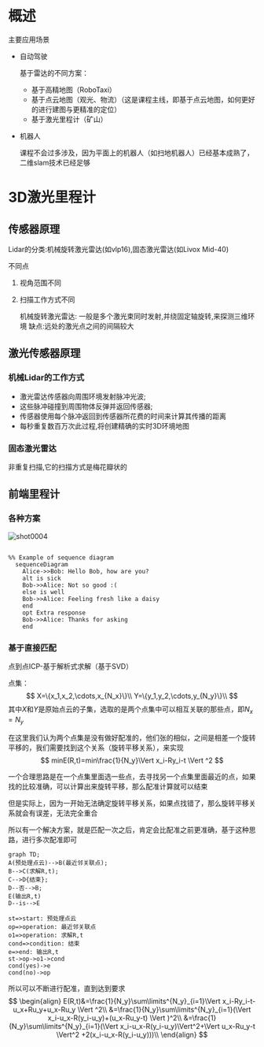 # 概述

主要应用场景

- 自动驾驶

  基于雷达的不同方案：

  - 基于高精地图（RoboTaxi）
  - 基于点云地图（观光、物流）（这是课程主线，即基于点云地图，如何更好的进行建图与更精准的定位）
  - 基于激光里程计（矿山）

- 机器人

  课程不会过多涉及，因为平面上的机器人（如扫地机器人）已经基本成熟了，二维slam技术已经足够

# 3D激光里程计

## 传感器原理

Lidar的分类:机械旋转激光雷达(如vlp16),固态激光雷达(如Livox Mid-40)

不同点

1. 视角范围不同

2. 扫描工作方式不同

   机械旋转激光雷达: 一般是多个激光束同时发射,并绕固定轴旋转,来探测三维环境
   缺点:远处的激光点之间的间隔较大

## 激光传感器原理

### 机械Lidar的工作方式

- 激光雷达传感器向周围环境发射脉冲光波;
-  这些脉冲碰撞到周围物体反弹并返回传感器;
- 传感器使用每个脉冲返回到传感器所花费的时间来计算其传播的距离
- 每秒重复数百万次此过程,将创建精确的实时3D环境地图

### 固态激光雷达

非重复扫描,它的扫描方式是梅花瓣状的

## 前端里程计

### 各种方案

![shot0004](/home/robot/图片/smplayer_screenshots/shot0004.png)

```mermaid

%% Example of sequence diagram
  sequenceDiagram
    Alice->>Bob: Hello Bob, how are you?
    alt is sick
    Bob->>Alice: Not so good :(
    else is well
    Bob->>Alice: Feeling fresh like a daisy
    end
    opt Extra response
    Bob->>Alice: Thanks for asking
    end

```

### 基于直接匹配

点到点ICP-基于解析式求解（基于SVD）

点集：
$$
X=\{x_1,x_2,\cdots,x_{N_x}\}\\
Y=\{y_1,y_2,\cdots,y_{N_y}\}\\
$$
其中$X$和$Y$是原始点云的子集，选取的是两个点集中可以相互关联的那些点，即$N_x=N_y$

在这里我们认为两个点集是没有做好配准的，他们张的相似，之间是相差一个旋转平移的，我们需要找到这个关系（旋转平移关系），来实现
$$
minE(R,t)=min\frac{1}{N_y}\Vert x_i-Ry_i-t \Vert ^2
$$


一个合理思路是在一个点集里面选一些点，去寻找另一个点集里面最近的点，如果找的比较准确，可以计算出来旋转平移，那么配准计算就可以结束

但是实际上，因为一开始无法确定旋转平移关系，如果点找错了，那么旋转平移关系就会有误差，无法完全重合

所以有一个解决方案，就是匹配一次之后，肯定会比配准之前更准确，基于这种思路，进行多次配准即可

```mermaid
graph TD;
A(预处理点云)-->B(最近邻关联点);
B-->C(求解R,t);
C-->D{结束};
D--否-->B;
E(输出R,t)
D--is-->E
```

```flow
st=>start: 预处理点云
op=>operation: 最近邻关联点
o1=>operation: 求解R,t
cond=>condition: 结束
e=>end: 输出R,t
st->op->o1->cond
cond(yes)->e
cond(no)->op

```

所以可以不断进行配准，直到达到要求
$$
\begin{align}
E(R,t)&=\frac{1}{N_y}\sum\limits^{N_y}_{i=1}\Vert x_i-Ry_i-t-u_x+Ru_y+u_x-Ru_y \Vert ^2\\
&=\frac{1}{N_y}\sum\limits^{N_y}_{i=1}(\Vert x_i-u_x-R(y_i-u_y)+(u_x-Ru_y-t) \Vert )^2\\
&=\frac{1}{N_y}\sum\limits^{N_y}_{i=1}(\Vert x_i-u_x-R(y_i-u_y)\Vert^2+\Vert u_x-Ru_y-t \Vert^2 +2(x_i-u_x-R(y_i-u_y)))\\
\end{align}
$$
